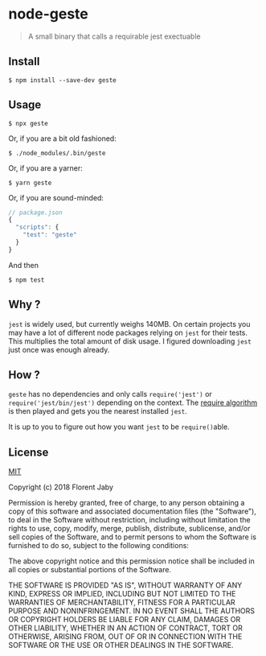 node-geste
==========

> A small binary that calls a requirable jest exectuable

Install
-------

    $ npm install --save-dev geste

Usage
-----

    $ npx geste

Or, if you are a bit old fashioned:

    $ ./node_modules/.bin/geste

Or, if you are a yarner:

    $ yarn geste

Or, if you are sound-minded:

```javascript
// package.json
{
  "scripts": {
    "test": "geste"
  }
}
```

And then

    $ npm test

Why ?
-----

`jest` is widely used, but currently weighs 140MB. On certain projects you may have
a lot of different node packages relying on `jest` for their tests. This multiplies
the total amount of disk usage. I figured downloading `jest` just once was enough already.


How ?
-----

`geste` has no dependencies and only calls `require('jest')` or `require('jest/bin/jest')` depending
on the context. The [require algorithm](https://nodejs.org/dist/latest/docs/api/modules.html#modules_all_together)
is then played and gets you the nearest installed `jest`.

It is up to you to figure out how you want `jest` to be `require()`able.


License
-------

[MIT](http://opensource.org/licenses/MIT)

Copyright (c) 2018 Florent Jaby

Permission is hereby granted, free of charge, to any person obtaining a copy of this software and associated documentation files (the "Software"), to deal in the Software without restriction, including without limitation the rights to use, copy, modify, merge, publish, distribute, sublicense, and/or sell copies of the Software, and to permit persons to whom the Software is furnished to do so, subject to the following conditions:

The above copyright notice and this permission notice shall be included in all copies or substantial portions of the Software.

THE SOFTWARE IS PROVIDED "AS IS", WITHOUT WARRANTY OF ANY KIND, EXPRESS OR IMPLIED, INCLUDING BUT NOT LIMITED TO THE WARRANTIES OF MERCHANTABILITY, FITNESS FOR A PARTICULAR PURPOSE AND NONINFRINGEMENT. IN NO EVENT SHALL THE AUTHORS OR COPYRIGHT HOLDERS BE LIABLE FOR ANY CLAIM, DAMAGES OR OTHER LIABILITY, WHETHER IN AN ACTION OF CONTRACT, TORT OR OTHERWISE, ARISING FROM, OUT OF OR IN CONNECTION WITH THE SOFTWARE OR THE USE OR OTHER DEALINGS IN THE SOFTWARE.
